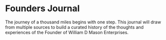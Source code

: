 # Founders Journal
The journey of a thousand miles begins with one step. This journal will draw from multiple sources to build a curated history of the thoughts and experiences of the Founder of William D Mason Enterprises.
